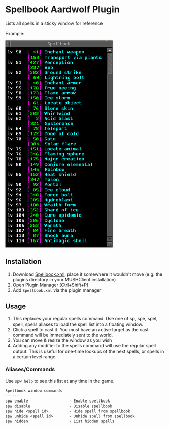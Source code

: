 # Spellbook Aardwolf Plugin

Lists all spells in a sticky window for reference

Example:

![Spellbook](./Spellbook.png)

## Installation

1. Download [Spellbook.xml](Spellbook.xml), place it somewhere it wouldn't move (e.g. the plugins
   directory in your MUSHClient installation)
1. Open Plugin Manager (Ctrl+Shift+P)
1. Add `Spellbook.xml` via the plugin manager

## Usage

1. This replaces your regular spells command. Use one of sp, spe, spel, spell, spells aliases to
   load the spell list into a floating window.
1. Click a spell to cast it. You must have an active target as the cast command will be immediately
   sent to the world.
1. You can move & resize the window as you wish
1. Adding any modifier to the spells command will use the regular spell output. This is useful for
   one-time lookups of the next spells, or spells in a certain level range.

### Aliases/Commands

Use `spw help` to see this list at any time in the game.

```
Spellbook window commands
------
spw enable                  - Enable spellbook
spw disable                 - Disable spellbook
spw hide <spell id>         - Hide spell from spellbook
spw unhide <spell id>       - Unhide spell from spellbook
spw hidden                  - List hidden spells
```

